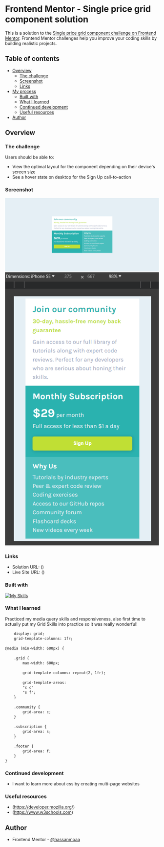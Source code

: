 # Frontend Mentor - Single price grid component solution

This is a solution to the [Single price grid component challenge on Frontend Mentor](https://www.frontendmentor.io/challenges/single-price-grid-component-5ce41129d0ff452fec5abbbc). Frontend Mentor challenges help you improve your coding skills by building realistic projects.

## Table of contents

- [Overview](#overview)
  - [The challenge](#the-challenge)
  - [Screenshot](#screenshot)
  - [Links](#links)
- [My process](#my-process)
  - [Built with](#built-with)
  - [What I learned](#what-i-learned)
  - [Continued development](#continued-development)
  - [Useful resources](#useful-resources)
- [Author](#author)

## Overview

### The challenge

Users should be able to:

- View the optimal layout for the component depending on their device's screen size
- See a hover state on desktop for the Sign Up call-to-action

### Screenshot

![Desktop-photo](solution/desk-main.png)
![Mobile-photo](solution/mobile-main.png)

### Links

- Solution URL: ()
- Live Site URL: ()

### Built with

[![My Skills](https://skillicons.dev/icons?i=html,css)](https://skillicons.dev)

### What I learned

Practiced my media query skills and responsiveness, also first time to actually put my Grid Skills into practice so it was really wonderful!

```
    display: grid;
    grid-template-columns: 1fr;

@media (min-width: 600px) {

    .grid {
        max-width: 600px;

        grid-template-columns: repeat(2, 1fr);

        grid-template-areas:
        "c c"
        "s f";
    }

    .community {
        grid-area: c;
    }

    .subscription {
        grid-area: s;
    }

    .footer {
        grid-area: f;
    }
}
```

### Continued development

- I want to learn more about css by creating multi-page websites

### Useful resources

- (https://developer.mozilla.org/)
- (https://www.w3schools.com)

## Author

- Frontend Mentor - [@hassanmoaa](https://www.frontendmentor.io/profile/hassanmoaa)
